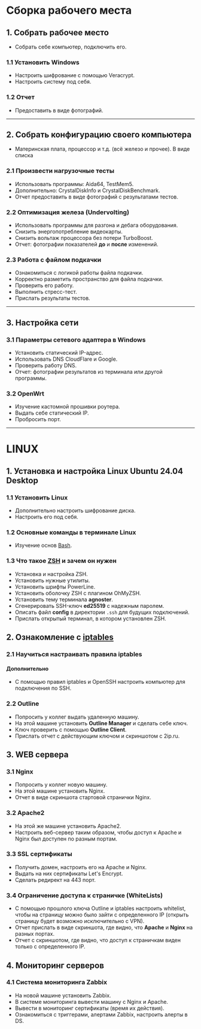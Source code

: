 # Сборка рабочего места

## 1. Собрать рабочее место
- Собрать себе компьютер, подключить его.

### 1.1 Установить Windows
- Настроить шифрование с помощью Veracrypt.
- Настроить систему под себя.

### 1.2 Отчет
- Предоставить в виде фотографий.

---

## 2. Собрать конфигурацию своего компьютера
- Материнская плата, процессор и т.д. (всё железо и прочее).
В виде списка

### 2.1 Произвести нагрузочные тесты
- Использовать программы: Aida64, TestMem5.
- Дополнительно: CrystalDiskInfo и CrystalDiskBenchmark.
- Отчет предоставить в виде фотографий с результатами тестов.

### 2.2 Оптимизация железа (Undervolting)
- Использовать программы для разгона и дебага оборудования.
- Снизить энергопотребление видеокарты.
- Снизить вольтаж процессора без потери TurboBoost.
- Отчет: фотографии показателей **до** и **после** изменений.

### 2.3 Работа с файлом подкачки
- Ознакомиться с логикой работы файла подкачки.
- Корректно разметить пространство для файла подкачки.
- Проверить его работу.
- Выполнить стресс-тест.
- Прислать результаты тестов.

---

## 3. Настройка сети

### 3.1 Параметры сетевого адаптера в Windows
- Установить статический IP-адрес.
- Использовать DNS CloudFlare и Google.
- Проверить работу DNS.
- Отчет: фотографии результатов из терминала или другой программы.

### 3.2 OpenWrt
- Изучение кастомной прошивки роутера.
- Выдать себе статический IP.
- Пробросить порт.

---

# LINUX

## 1. Установка и настройка Linux Ubuntu 24.04 Desktop

### 1.1 Установить Linux
- Дополнительно настроить шифрование диска.
- Настроить его под себя.

### 1.2 Основные команды в терминале Linux
- Изучение основ [Bash](Linux/bash.md).

### 1.3 Что такое [ZSH](Linux/ZSH.md) и зачем он нужен
- Установка и настройка ZSH.
- Установить нужные утилиты.
- Установить шрифты PowerLine.
- Установить оболочку ZSH с плагином OhMyZSH.
- Установить тему терминала **agnoster**.
- Сгенерировать SSH-ключ **ed25519** с надежным паролем.
- Описать файл **config** в директории `.ssh` для будущих подключений.
- Прислать открытый терминал, в котором установлен ZSH.

## 2. Ознакомление с [iptables](/Linux/iptables.md)

### 2.1 Научиться настраивать правила iptables
#### Дополнительно
- С помощью правил iptables и OpenSSH настроить компьютер для подключения по SSH.

### 2.2 Outline
- Попросить у коллег выдать удаленную машину.
- На этой машине установить **Outline Manager** и сделать себе ключ.
- Ключ проверить с помощью **Outline Client**.
- Прислать отчет с действующим ключом и скриншотом с 2ip.ru.

## 3. WEB сервера

### 3.1 Nginx
- Попросить у коллег новую машину.
- На этой машине установить Nginx.
- Отчет в виде скриншота стартовой странички Nginx.

### 3.2 Apache2
- На этой же машине установить Apache2.
- Настроить веб-сервер таким образом, чтобы доступ к Apache и Nginx был доступен по разным портам.

### 3.3 SSL сертификаты
- Получить домен, настроить его на Apache и Nginx.
- Выдать на них сертификаты Let's Encrypt.
- Сделать редирект на 443 порт.

### 3.4 Ограничение доступа к страничке (WhiteLists)
- С помощью прошлого ключа Outline и iptables настроить whitelist, чтобы на страницу можно было зайти с определенного IP (открыть страницу будет возможно исключительно с VPN).
- Отчет прислать в виде скриншота, где видно, что **Apache** и **Nginx** на разных портах.
- Отчет с скриншотом, где видно, что доступ к страничкам виден только с определенного IP.

## 4. Мониторинг серверов

### 4.1 Система мониторинга Zabbix
- На новой машине установить Zabbix.
- В системе мониторинга вывести машину с Nginx и Apache.
- Вывести в мониторинг сертификаты (время их действия).
- Ознакомиться с триггерами, алертами Zabbix, настроить алерты в DS.
